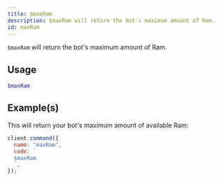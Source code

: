 ```yaml
---
title: $maxRam
description: $maxRam will return the bot's maximum amount of Ram.
id: maxRam
---
```


`$maxRam` will return the bot's maximum amount of Ram.

## Usage

```php
$maxRam
```

## Example(s)

This will return your bot's maximum amount of available Ram:

```javascript
client.command({
  name: "maxRam",
  code: `
  $maxRam
  `,
});
```
